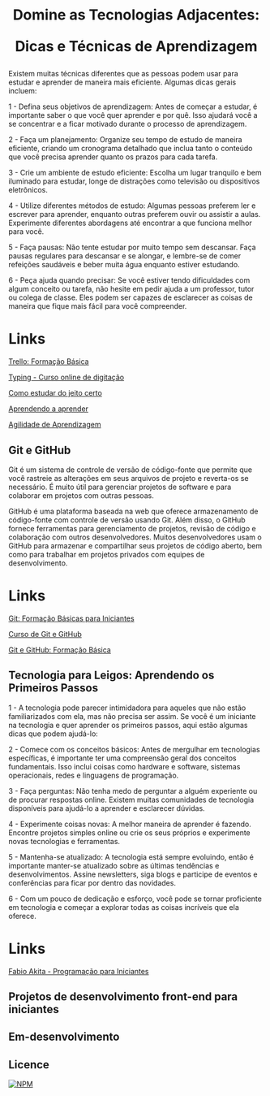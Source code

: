 <h1 align="center"> Domine as Tecnologias Adjacentes: <p>Dicas e Técnicas de Aprendizagem</p></h1>

Existem muitas técnicas diferentes que as pessoas podem usar para estudar e aprender de maneira mais eficiente. Algumas dicas gerais incluem:

1 - Defina seus objetivos de aprendizagem: Antes de começar a estudar, é importante saber o que você quer aprender e por quê. Isso ajudará você a se concentrar e a ficar motivado durante o processo de aprendizagem.

2 - Faça um planejamento: Organize seu tempo de estudo de maneira eficiente, criando um cronograma detalhado que inclua tanto o conteúdo que você precisa aprender quanto os prazos para cada tarefa.

3 - Crie um ambiente de estudo eficiente: Escolha um lugar tranquilo e bem iluminado para estudar, longe de distrações como televisão ou dispositivos eletrônicos.

4 - Utilize diferentes métodos de estudo: Algumas pessoas preferem ler e escrever para aprender, enquanto outras preferem ouvir ou assistir a aulas. Experimente diferentes abordagens até encontrar a que funciona melhor para você.

5 - Faça pausas: Não tente estudar por muito tempo sem descansar. Faça pausas regulares para descansar e se alongar, e lembre-se de comer refeições saudáveis e beber muita água enquanto estiver estudando.

6 - Peça ajuda quando precisar: Se você estiver tendo dificuldades com algum conceito ou tarefa, não hesite em pedir ajuda a um professor, tutor ou colega de classe. Eles podem ser capazes de esclarecer as coisas de maneira que fique mais fácil para você compreender.

<h1>Links</h1>

[Trello: Formação Básica](https://www.linkedin.com/learning/trello-formacao-basica/colaboracao-e-produtividade-com-trello?autoplay=true)

[Typing - Curso online de digitação](https://www.typing.com/br/student/lesson/36961/teclas-d-e-e-i)

[Como estudar do jeito certo](https://www.youtube.com/playlist?list=PL5TJqBvpXQv7Q2lT7L7BrTrh6tgZY872s)

[Aprendendo a aprender](https://pt.coursera.org/learn/aprender)

[Agilidade de Aprendizagem](https://www.linkedin.com/learning/agilidade-de-aprendizagem/entre-em-sua-maquina-do-tempo-de-aprendizagem?autoSkip=true&autoplay=true&resume=false)

</p>

## Git e GitHub

Git é um sistema de controle de versão de código-fonte que permite que você rastreie as alterações em seus arquivos de projeto e reverta-os se necessário. É muito útil para gerenciar projetos de software e para colaborar em projetos com outras pessoas.

GitHub é uma plataforma baseada na web que oferece armazenamento de código-fonte com controle de versão usando Git. Além disso, o GitHub fornece ferramentas para gerenciamento de projetos, revisão de código e colaboração com outros desenvolvedores. Muitos desenvolvedores usam o GitHub para armazenar e compartilhar seus projetos de código aberto, bem como para trabalhar em projetos privados com equipes de desenvolvimento.

<h1>Links</h1>

[Git: Formação Básicas para Iniciantes](https://hackr.io/tutorials/learn-git)

[Curso de Git e GitHub](https://www.cursoemvideo.com/curso/curso-de-git-e-github/)

[Git e GitHub: Formação Básica](https://www.linkedin.com/learning/git-e-github-formacao-basica/aprender-a-utilizar-git-e-github?autoplay=true)

## Tecnologia para Leigos: Aprendendo os Primeiros Passos

1 - A tecnologia pode parecer intimidadora para aqueles que não estão familiarizados com ela, mas não precisa ser assim. Se você é um iniciante na tecnologia e quer aprender os primeiros passos, aqui estão algumas dicas que podem ajudá-lo:

2 - Comece com os conceitos básicos: Antes de mergulhar em tecnologias específicas, é importante ter uma compreensão geral dos conceitos fundamentais. Isso inclui coisas como hardware e software, sistemas operacionais, redes e linguagens de programação.

3 - Faça perguntas: Não tenha medo de perguntar a alguém experiente ou de procurar respostas online. Existem muitas comunidades de tecnologia disponíveis para ajudá-lo a aprender e esclarecer dúvidas.

4 - Experimente coisas novas: A melhor maneira de aprender é fazendo. Encontre projetos simples online ou crie os seus próprios e experimente novas tecnologias e ferramentas.

5 - Mantenha-se atualizado: A tecnologia está sempre evoluindo, então é importante manter-se atualizado sobre as últimas tendências e desenvolvimentos. Assine newsletters, siga blogs e participe de eventos e conferências para ficar por dentro das novidades.

6 - Com um pouco de dedicação e esforço, você pode se tornar proficiente em tecnologia e começar a explorar todas as coisas incríveis que ela oferece.

<h1>Links</h1>

[Fabio Akita - Programação para Iniciantes](https://www.youtube.com/playlist?list=PLdsnXVqbHDUc7htGFobbZoNen3r_wm3ki)

## Projetos de desenvolvimento front-end para iniciantes

<h2>Em-desenvolvimento</h2>

## Licence 

[![NPM](https://img.shields.io/npm/l/react)](https://github.com/AlexandreSantosAL91/portfolio/blob/main/LICENSE)

